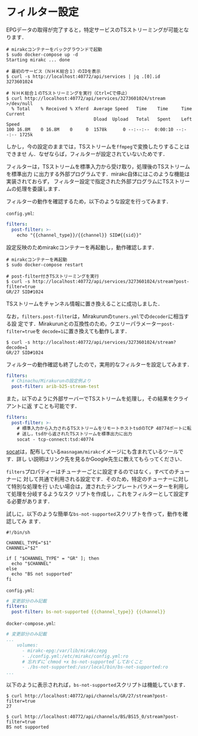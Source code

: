 # フィルター設定

EPGデータの取得が完了すると，特定サービスのTSストリーミングが可能となります．

```console
# mirakcコンテナーをバックグラウンドで起動
$ sudo docker-compose up -d
Starting mirakc ... done

# 最初のサービス（ＮＨＫ総合１）のIDを表示
$ curl -s http://localhost:40772/api/services | jq .[0].id
3273601024

# ＮＨＫ総合１のTSストリーミングを実行（Ctrl+Cで停止）
$ curl http://localhost:40772/api/services/3273601024/stream >/dev/null
  % Total    % Received % Xferd  Average Speed   Time    Time     Time  Current
                                 Dload  Upload   Total   Spent    Left  Speed
100 16.8M    0 16.8M    0     0  1578k      0 --:--:--  0:00:10 --:--:-- 1725k
```

しかし，今の設定のままでは，TSストリームを`ffmpeg`で変換したりすることはできませ
ん．なぜならば，フィルターが設定されていないためです．

フィルターは，TSストリームを標準入力から受け取り，処理後のTSストリームを標準出力
に出力する外部プログラムです．mirakc自体にはこのような機能は実装されておらず，
フィルター設定で指定された外部プログラムにTSストリームの処理を委譲します．

フィルターの動作を確認するため，以下のような設定を行ってみます．

`config.yml`:

```yaml
filters:
  post-filter: >-
    echo "{{channel_type}}/{{channel}} SID#{{sid}}"
```

設定反映のためmirakcコンテナーを再起動し，動作確認します．

```console
# mirakcコンテナーを再起動
$ sudo docker-compose restart

# post-filter付きTSストリーミングを実行
$ curl -s http://localhost:40772/api/services/3273601024/stream?post-filter=true
GR/27 SID#1024
```

TSストリームをチャンネル情報に置き換えることに成功しました．

なお，`filters.post-filter`は，Mirakurunの`tuners.yml`での`decoder`に相当する設
定です．Mirakurunとの互換性のため，クエリーパラメーター`post-filter=true`を
`decode=1`に置き換えても動作します．

```console
$ curl -s http://localhost:40772/api/services/3273601024/stream?decode=1
GR/27 SID#1024
```

フィルターの動作確認も終了したので，実用的なフィルターを設定してみます．

```yaml
filters:
  # Chinachu/Mirakurunの設定例より
  post-filter: arib-b25-stream-test
```

また，以下のように外部サーバーでTSストリームを処理し，その結果をクライアントに返
すことも可能です．

```yaml
filters:
  post-filter: >-
    # 標準入力から入力されるTSストリームをリモートホストtsdのTCP 40774ポートに転
    # 送し，tsdから返されたTSストリームを標準出力に出力
    socat - tcp-connect:tsd:40774
```

[socat]は，配布している`masnagam/mirakc`イメージにも含まれているツールです．詳し
い説明はリンク先を見るかGoogle先生に教えてもらってください．

`filters`プロパティーはチューナーごとに設定するのではなく，すべてのチューナーに
対して共通で利用される設定です．そのため，特定のチューナーに対して特別な処理を行
いたい場合は，渡されたテンプレートパラメーターを利用して処理を分岐するようなスク
リプトを作成し，これをフィルターとして設定する必要があります．

試しに，以下のような簡単な`bs-not-supported`スクリプトを作って，動作を確認してみ
ます．

```shell
#!/bin/sh

CHANNEL_TYPE="$1"
CHANNEL="$2"

if [ "$CHANNEL_TYPE" = "GR" ]; then
  echo "$CHANNEL"
else
  echo "BS not supported"
fi
```

`config.yml`:

```yaml
# 変更部分のみ記載
filters:
  post-filter: bs-not-supported {{channel_type}} {{channel}}
```

`docker-compose.yml`:

```yaml
# 変更部分のみ記載
...
    volumes:
      - mirakc-epg:/var/lib/mirakc/epg
      - ./config.yml:/etc/mirakc/config.yml:ro
      # 忘れずに`chmod +x bs-not-supported`しておくこと
      - ./bs-not-supported:/usr/local/bin/bs-not-supported:ro
...
```

以下のように表示されれば，`bs-not-supported`スクリプトは機能しています．

```console
$ curl http://localhost:40772/api/channels/GR/27/stream?post-filter=true
27

$ curl http://localhost:40772/api/channels/BS/BS15_0/stream?post-filter=true
BS not supported
```

[socat]: http://www.dest-unreach.org/socat/doc/socat.html
